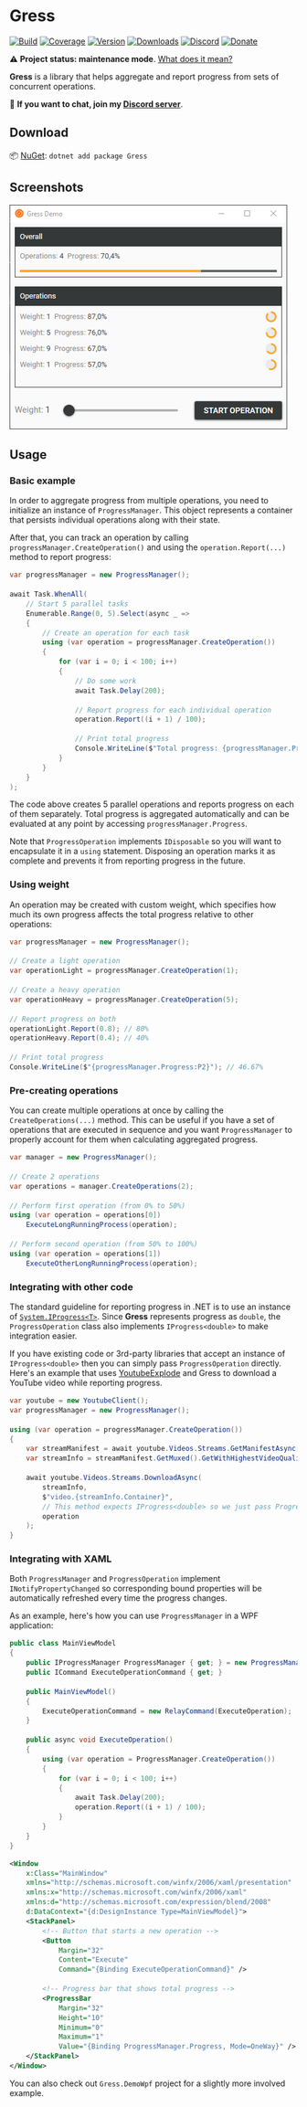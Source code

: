 # Gress

[![Build](https://github.com/Tyrrrz/Gress/workflows/main/badge.svg?branch=master)](https://github.com/Tyrrrz/Gress/actions)
[![Coverage](https://codecov.io/gh/Tyrrrz/Gress/branch/master/graph/badge.svg)](https://codecov.io/gh/Tyrrrz/Gress)
[![Version](https://img.shields.io/nuget/v/Gress.svg)](https://nuget.org/packages/Gress)
[![Downloads](https://img.shields.io/nuget/dt/Gress.svg)](https://nuget.org/packages/Gress)
[![Discord](https://img.shields.io/discord/869237470565392384?label=discord)](https://discord.gg/2SUWKFnHSm)
[![Donate](https://img.shields.io/badge/donate-$$$-purple.svg)](https://tyrrrz.me/donate)

⚠️ **Project status: maintenance mode**. [What does it mean?](https://github.com/Tyrrrz/shared/blob/master/docs/project-status.md)

**Gress** is a library that helps aggregate and report progress from sets of concurrent operations.

💬 **If you want to chat, join my [Discord server](https://discord.gg/2SUWKFnHSm)**.

## Download

📦 [NuGet](https://nuget.org/packages/Gress): `dotnet add package Gress`

## Screenshots

![demo](.screenshots/demo.png)

## Usage

### Basic example

In order to aggregate progress from multiple operations, you need to initialize an instance of `ProgressManager`.
This object represents a container that persists individual operations along with their state.

After that, you can track an operation by calling `progressManager.CreateOperation()` and using the `operation.Report(...)` method to report progress:

```c#
var progressManager = new ProgressManager();

await Task.WhenAll(
    // Start 5 parallel tasks
    Enumerable.Range(0, 5).Select(async _ =>
    {
        // Create an operation for each task
        using (var operation = progressManager.CreateOperation())
        {
            for (var i = 0; i < 100; i++)
            {
                // Do some work
                await Task.Delay(200);
                
                // Report progress for each individual operation
                operation.Report((i + 1) / 100);
                
                // Print total progress
                Console.WriteLine($"Total progress: {progressManager.Progress:P2}");
            }
        }
    }
);
```

The code above creates 5 parallel operations and reports progress on each of them separately.
Total progress is aggregated automatically and can be evaluated at any point by accessing `progressManager.Progress`.

Note that `ProgressOperation` implements `IDisposable` so you will want to encapsulate it in a `using` statement.
Disposing an operation marks it as complete and prevents it from reporting progress in the future.

### Using weight

An operation may be created with custom weight, which specifies how much its own progress affects the total progress relative to other operations:

```c#
var progressManager = new ProgressManager();

// Create a light operation
var operationLight = progressManager.CreateOperation(1);

// Create a heavy operation
var operationHeavy = progressManager.CreateOperation(5);

// Report progress on both
operationLight.Report(0.8); // 80%
operationHeavy.Report(0.4); // 40%

// Print total progress
Console.WriteLine($"{progressManager.Progress:P2}"); // 46.67%
```

### Pre-creating operations

You can create multiple operations at once by calling the `CreateOperations(...)` method.
This can be useful if you have a set of operations that are executed in sequence and you want `ProgressManager` to properly account for them when calculating aggregated progress.

```c#
var manager = new ProgressManager();

// Create 2 operations
var operations = manager.CreateOperations(2);

// Perform first operation (from 0% to 50%)
using (var operation = operations[0])
    ExecuteLongRunningProcess(operation);

// Perform second operation (from 50% to 100%)
using (var operation = operations[1])
    ExecuteOtherLongRunningProcess(operation);
```

### Integrating with other code

The standard guideline for reporting progress in .NET is to use an instance of [`System.IProgress<T>`](https://docs.microsoft.com/en-us/dotnet/api/system.iprogress-1).
Since **Gress** represents progress as `double`, the `ProgressOperation` class also implements `IProgress<double>` to make integration easier.

If you have existing code or 3rd-party libraries that accept an instance of `IProgress<double>` then you can simply pass `ProgressOperation` directly.
Here's an example that uses [YoutubeExplode](https://github.com/Tyrrrz/YoutubeExplode) and Gress to download a YouTube video while reporting progress.

```c#
var youtube = new YoutubeClient();
var progressManager = new ProgressManager();

using (var operation = progressManager.CreateOperation())
{
    var streamManifest = await youtube.Videos.Streams.GetManifestAsync("u_yIGGhubZs");
    var streamInfo = streamManifest.GetMuxed().GetWithHighestVideoQuality();

    await youtube.Videos.Streams.DownloadAsync(
        streamInfo,
        $"video.{streamInfo.Container}",
        // This method expects IProgress<double> so we just pass ProgressOperation directly
        operation
    );
}
```

### Integrating with XAML

Both `ProgressManager` and `ProgressOperation` implement `INotifyPropertyChanged` so corresponding bound properties will be automatically refreshed every time the progress changes.

As an example, here's how you can use `ProgressManager` in a WPF application:

```c#
public class MainViewModel
{
    public IProgressManager ProgressManager { get; } = new ProgressManager();
    public ICommand ExecuteOperationCommand { get; }

    public MainViewModel()
    {
        ExecuteOperationCommand = new RelayCommand(ExecuteOperation);
    }

    public async void ExecuteOperation()
    {
        using (var operation = ProgressManager.CreateOperation())
        {
            for (var i = 0; i < 100; i++)
            {
                await Task.Delay(200);
                operation.Report((i + 1) / 100);
            }
        }
    }
}
```

```xml
<Window
    x:Class="MainWindow"
    xmlns="http://schemas.microsoft.com/winfx/2006/xaml/presentation"
    xmlns:x="http://schemas.microsoft.com/winfx/2006/xaml"
    xmlns:d="http://schemas.microsoft.com/expression/blend/2008"
    d:DataContext="{d:DesignInstance Type=MainViewModel}">
    <StackPanel>
        <!-- Button that starts a new operation -->
        <Button
            Margin="32" 
            Content="Execute"
            Command="{Binding ExecuteOperationCommand}" />

        <!-- Progress bar that shows total progress -->
        <ProgressBar
            Margin="32"
            Height="10"
            Minimum="0"
            Maximum="1"
            Value="{Binding ProgressManager.Progress, Mode=OneWay}" />
    </StackPanel>
</Window>
```

You can also check out `Gress.DemoWpf` project for a slightly more involved example.